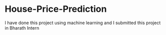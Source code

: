 # House-Price-Prediction

I have done this project using machine learning and I submitted this project in Bharath Intern
